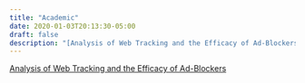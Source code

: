 ```yaml
---
title: "Academic"
date: 2020-01-03T20:13:30-05:00
draft: false
description: "[Analysis of Web Tracking and the Efficacy of Ad-Blockers](https://docs.google.com/document/d/1d8WVlhjHojD3yUNWfCEn3Rjkz_jKgIgU_ipohEweJkU/edit?usp=sharing)"
---
```


[Analysis of Web Tracking and the Efficacy of Ad-Blockers](https://docs.google.com/document/d/1d8WVlhjHojD3yUNWfCEn3Rjkz_jKgIgU_ipohEweJkU/edit?usp=sharing)  